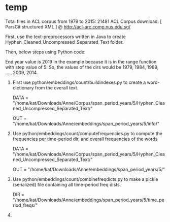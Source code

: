 # temp

Total files in ACL corpus from 1979 to 2015: 21481 
ACL Corpus download: [ ParsCit structured XML ] @ http://acl-arc.comp.nus.edu.sg/

First, use the text-preprocessors written in Java to create Hyphen_Cleaned_Uncompressed_Separated_Text folder.

Then, below steps using Python code:

End year value is 2019 in the example because it is in the range function with step value of 5.
So, the values of the dirs would be 1979, 1984, 1989, ...., 2009, 2014.

1. First use python/embeddings/count/buildindexes.py to create a word-dictionary from the overall text. 

    DATA = "/home/kat/Downloads/Anne/Corpus/span_period_years/5/Hyphen_Cleaned_Uncompressed_Separated_Text/"

    OUT = "/home/kat/Downloads/Anne/embeddings/span_period_years/5/info/"

2. Use python/embeddings/count/computefrequencies.py to compute the frequencies per time-period dir, and overall frequencies of the words

    DATA = "/home/kat/Downloads/Anne/Corpus/span_period_years/5/Hyphen_Cleaned_Uncompressed_Separated_Text/"

    OUT = "/home/kat/Downloads/Anne/embeddings/span_period_years/5/"

3. Use python/embeddings/count/combinefreqdicts.py to make a pickle (serialized) file containing all time-period freq dists.
    
    DIR = "/home/kat/Downloads/Anne/embeddings/span_period_years/5/time_period_freqs/"

4. 